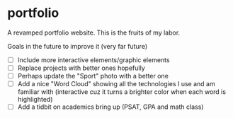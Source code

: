 # portfolio
A revamped portfolio website. This is the fruits of my labor.

Goals in the future to improve it (very far future)
- [ ] Include more interactive elements/graphic elements
- [ ] Replace projects with better ones hopefully
- [ ] Perhaps update the "Sport" photo with a better one
- [ ] Add a nice "Word Cloud" showing all the technologies I use and am familiar with (interactive cuz it turns a brighter color when each word is highlighted)
- [ ] Add a tidbit on academics bring up (PSAT, GPA and math class)
